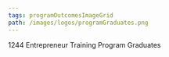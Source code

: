 ```yaml
---
tags: programOutcomesImageGrid
path: /images/logos/programGraduates.png
---
```

1244 Entrepreneur Training Program Graduates
